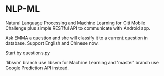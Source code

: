 # NLP-ML
Natural Language Processing and Machine Learning for Citi Mobile Challenge plus simple RESTful API to communicate with Android app.

Ask EMMA a question and she will classify it to a current question in database.
Support English and Chinese now.

Start by questions.py

'libsvm' branch use libsvm for Machine Learning and 'master' branch use Google Prediction API instead.
